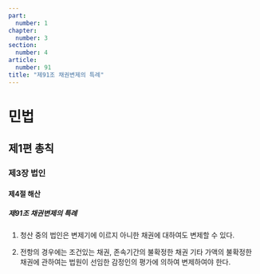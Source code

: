 ```yaml
---
part:
  number: 1
chapter:
  number: 3
section:
  number: 4
article:
  number: 91
title: "제91조 채권변제의 특례"
---
```

# 민법

## 제1편 총칙

### 제3장 법인

#### 제4절 해산

##### 제91조 채권변제의 특례

1. 청산 중의 법인은 변제기에 이르지 아니한 채권에 대하여도 변제할 수 있다.

2. 전항의 경우에는 조건있는 채권, 존속기간의 불확정한 채권 기타 가액의 불확정한 채권에 관하여는 법원이 선임한 감정인의 평가에 의하여 변제하여야 한다.
